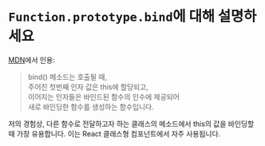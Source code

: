 # `Function.prototype.bind`에 대해 설명하세요 #

[MDN](https://developer.mozilla.org/en/docs/Web/JavaScript/Reference/Global_objects/Function/bind)에서 인용:

<blockquote>
bind() 메소드는 호출될 때,<br/>주어진 첫번째 인자 값은 this에 할당되고,<br/>이어지는 인자들은 바인드된 함수의 인수에 제공되어<br/>새로 바인딩한 함수를 생성하는 함수입니다.
</blockquote>

저의 경험상, 다른 함수로 전달하고자 하는 클래스의 메소드에서 this의 값을 바인딩할 때 가장 유용합니다. 이는 React 클래스형 컴포넌트에서 자주 사용됩니다.
